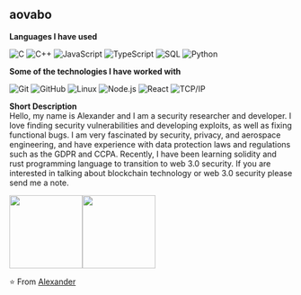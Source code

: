 ## aovabo

**Languages I have used**

![C](https://img.shields.io/badge/-C-000000?style=flat&logo=C)
![C++](https://img.shields.io/badge/-C++-000000?style=flat&logo=C%2B%2B&logoColor=00599C)
![JavaScript](https://img.shields.io/badge/-JavaScript-000000?style=flat&logo=javascript)
![TypeScript](https://img.shields.io/badge/-TypeScript-000000?style=flat&logo=typescript&logoColor=007ACC)
![SQL](https://img.shields.io/badge/-SQL-000000?style=flat&logo=MySQL)
![Python](https://img.shields.io/badge/-Python-000000?style=flat&logo=python)

**Some of the technologies I have worked with**

![Git](https://img.shields.io/badge/-Git-000000?style=flat&logo=git&logoColor=F05032)
![GitHub](https://img.shields.io/badge/-GitHub-000000?style=flat&logo=github&logoColor=FFFFFF)
![Linux](https://img.shields.io/badge/-Linux-000000?style=flat&logo=linux&logoColor=FCC624)
![Node.js](https://img.shields.io/badge/-Node.js-000000?style=flat&logo=node.js&logoColor=339933)
![React](https://img.shields.io/badge/-React-000000?style=flat&logo=React&logoColor=61DAFB)
![TCP/IP](https://img.shields.io/badge/-TCP/IP-000000?style=flat&logo=cisco&logoColor=white)


**Short Description**  
Hello, my name is Alexander and I am a security researcher and developer. I love finding security vulnerabilities and developing exploits, as well as fixing functional bugs. I am very fascinated by security, privacy, and aerospace engineering, and have experience with data protection laws and regulations such as the GDPR and CCPA. Recently, I have been learning solidity and rust programming language to transition to web 3.0 security. If you are interested in talking about blockchain technology or web 3.0 security please send me a note.



<img align="" height='130px' src="https://github-readme-stats.vercel.app/api?username=aovabo&hide_title=true&show_icons=true&include_all_commits=true&line_height=21&bg_color=0,EC6C6C,FFD479,FFFC79,73FA79&theme=graywhite" /><img align="" height='130px' src="https://github-readme-stats.vercel.app/api/top-langs/?username=aovabo&hide_title=true&layout=compact&bg_color=0,73FA79,73FDFF,7A81FF&theme=graywhite" />

⭐️ From [Alexander](https://github.com/aovabo)
